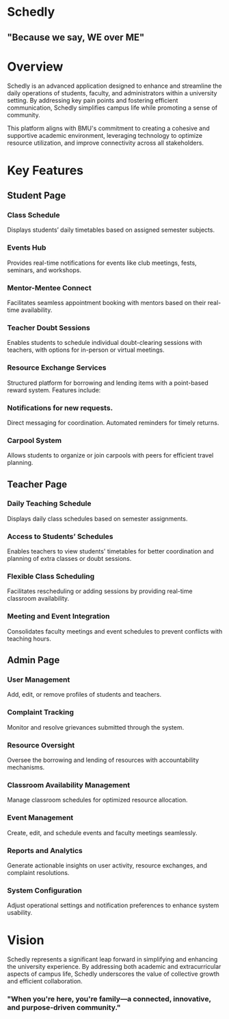 # Schedly
## "Because we say, WE over ME"

# Overview
Schedly is an advanced application designed to enhance and streamline the daily operations of students, faculty, and administrators within a university setting. By addressing key pain points and fostering efficient communication, Schedly simplifies campus life while promoting a sense of community.

This platform aligns with BMU's commitment to creating a cohesive and supportive academic environment, leveraging technology to optimize resource utilization, and improve connectivity across all stakeholders.

# Key Features
## Student Page
### Class Schedule
Displays students’ daily timetables based on assigned semester subjects.

### Events Hub
Provides real-time notifications for events like club meetings, fests, seminars, and workshops.

### Mentor-Mentee Connect
Facilitates seamless appointment booking with mentors based on their real-time availability.

### Teacher Doubt Sessions
Enables students to schedule individual doubt-clearing sessions with teachers, with options for in-person or virtual meetings.

### Resource Exchange Services
Structured platform for borrowing and lending items with a point-based reward system. Features include:

### Notifications for new requests.
Direct messaging for coordination.
Automated reminders for timely returns.

### Carpool System
Allows students to organize or join carpools with peers for efficient travel planning.

## Teacher Page

### Daily Teaching Schedule
Displays daily class schedules based on semester assignments.

### Access to Students’ Schedules
Enables teachers to view students' timetables for better coordination and planning of extra classes or doubt sessions.

### Flexible Class Scheduling
Facilitates rescheduling or adding sessions by providing real-time classroom availability.

### Meeting and Event Integration
Consolidates faculty meetings and event schedules to prevent conflicts with teaching hours.

## Admin Page

### User Management
Add, edit, or remove profiles of students and teachers.

### Complaint Tracking
Monitor and resolve grievances submitted through the system.

### Resource Oversight
Oversee the borrowing and lending of resources with accountability mechanisms.

### Classroom Availability Management
Manage classroom schedules for optimized resource allocation.

### Event Management
Create, edit, and schedule events and faculty meetings seamlessly.

### Reports and Analytics
Generate actionable insights on user activity, resource exchanges, and complaint resolutions.

### System Configuration
Adjust operational settings and notification preferences to enhance system usability.

# Vision
Schedly represents a significant leap forward in simplifying and enhancing the university experience. By addressing both academic and extracurricular aspects of campus life, Schedly underscores the value of collective growth and efficient collaboration.

### "When you're here, you're family—a connected, innovative, and purpose-driven community."
